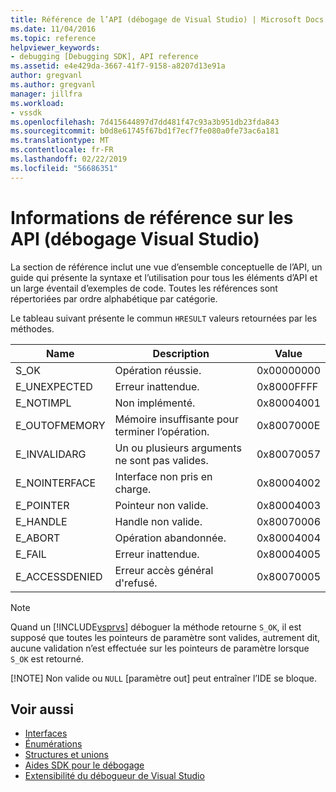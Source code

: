 ```yaml
---
title: Référence de l’API (débogage de Visual Studio) | Microsoft Docs
ms.date: 11/04/2016
ms.topic: reference
helpviewer_keywords:
- debugging [Debugging SDK], API reference
ms.assetid: e4e429da-3667-41f7-9158-a8207d13e91a
author: gregvanl
ms.author: gregvanl
manager: jillfra
ms.workload:
- vssdk
ms.openlocfilehash: 7d415644897d7dd481f47c93a3b951db23fda843
ms.sourcegitcommit: b0d8e61745f67bd1f7ecf7fe080a0fe73ac6a181
ms.translationtype: MT
ms.contentlocale: fr-FR
ms.lasthandoff: 02/22/2019
ms.locfileid: "56686351"
---
```

# <a name="api-reference-visual-studio-debugging"></a>Informations de référence sur les API (débogage Visual Studio)
La section de référence inclut une vue d’ensemble conceptuelle de l’API, un guide qui présente la syntaxe et l’utilisation pour tous les éléments d’API et un large éventail d’exemples de code. Toutes les références sont répertoriées par ordre alphabétique par catégorie.

 Le tableau suivant présente le commun `HRESULT` valeurs retournées par les méthodes.

|Name|Description|Value|
|----------|-----------------|-----------|
|S_OK|Opération réussie.|0x00000000|
|E_UNEXPECTED|Erreur inattendue.|0x8000FFFF|
|E_NOTIMPL|Non implémenté.|0x80004001|
|E_OUTOFMEMORY|Mémoire insuffisante pour terminer l’opération.|0x8007000E|
|E_INVALIDARG|Un ou plusieurs arguments ne sont pas valides.|0x80070057|
|E_NOINTERFACE|Interface non pris en charge.|0x80004002|
|E_POINTER|Pointeur non valide.|0x80004003|
|E_HANDLE|Handle non valide.|0x80070006|
|E_ABORT|Opération abandonnée.|0x80004004|
|E_FAIL|Erreur inattendue.|0x80004005|
|E_ACCESSDENIED|Erreur accès général d'refusé.|0x80070005|

> [!NOTE]
>  Quand un [!INCLUDE[vsprvs](../../../code-quality/includes/vsprvs_md.md)] déboguer la méthode retourne `S_OK`, il est supposé que toutes les pointeurs de paramètre sont valides, autrement dit, aucune validation n’est effectuée sur les pointeurs de paramètre lorsque `S_OK` est retourné.
>
> [!NOTE]
>  Non valide ou `NULL` [paramètre out] peut entraîner l’IDE se bloque.

## <a name="see-also"></a>Voir aussi
- [Interfaces](../../../extensibility/debugger/reference/interfaces-visual-studio-debugging.md)
- [Énumérations](../../../extensibility/debugger/reference/enumerations-visual-studio-debugging.md)
- [Structures et unions](../../../extensibility/debugger/reference/structures-and-unions.md)
- [Aides SDK pour le débogage](../../../extensibility/debugger/reference/sdk-helpers-for-debugging.md)
- [Extensibilité du débogueur de Visual Studio](../../../extensibility/debugger/visual-studio-debugger-extensibility.md)